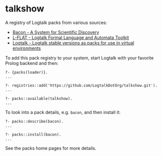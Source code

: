 # talkshow

A registry of Logtalk packs from various sources:

- [Bacon - A System for Scientific Discovery](https://github.com/lindseyspratt/bacon-logtalk)
- [L-FLAT - Logtalk Formal Language and Automata Toolkit](https://github.com/l-flat/lflat)
- [Logtalk - Logtalk stable versions as packs for use in virtual environments](https://logtalk.org)

To add this pack registry to your system, start Logtalk with your favorite Prolog backend and then:

```text
?- {packs(loader)}.
...

?- registries::add('https://github.com/LogtalkDotOrg/talkshow.git').
...

?- packs::available(talkshow).
...
```

To look into a pack details, e.g. `bacon`, and then install it:

```text
?- packs::describe(bacon).
...

?- packs::install(bacon).
...
```

See the packs home pages for more details.
